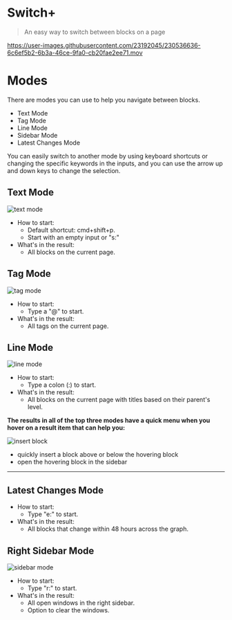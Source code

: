 # Switch+

> An easy way to switch between blocks on a page


https://user-images.githubusercontent.com/23192045/230536636-6c6ef5b2-6b3a-46ce-9fa0-cb20fae2ee71.mov


# Modes


There are modes you can use to help you navigate between blocks.

- Text Mode
- Tag Mode
- Line Mode
- Sidebar Mode
- Latest Changes Mode

You can easily switch to another mode by using keyboard shortcuts or changing the specific keywords in the inputs, and you can use the arrow up and down keys to change the selection.

## Text Mode

![text mode](https://user-images.githubusercontent.com/23192045/222134957-5fe1c182-0480-4398-b6e9-7428caf4481a.gif)

- How to start:
  - Default shortcut: cmd+shift+p.
  - Start with an empty input or "s:"
- What's in the result:
  - All blocks on the current page.

## Tag Mode

![tag mode](https://user-images.githubusercontent.com/23192045/222135084-ad94bb74-411d-4146-8335-bbd2fabc7192.gif)


- How to start:
  - Type a "@" to start.
- What's in the result:
  - All tags on the current page.

## Line Mode

![line mode](https://user-images.githubusercontent.com/23192045/222135121-52e437d8-eb86-42bb-903a-ffb24d7a194a.gif)


- How to start:
  - Type a colon (:) to start.
- What's in the result:
  - All blocks on the current page with titles based on their parent's level.

**The results in all of the top three modes have a quick menu when you hover on a result item that can help you:**

![insert block](https://user-images.githubusercontent.com/23192045/222135663-fef4fb1a-c0cb-4869-a483-42b15fca91c8.gif)


- quickly insert a block above or below the hovering block
- open the hovering block in the sidebar

---

## Latest Changes Mode

- How to start:
  - Type "e:" to start.
- What's in the result:
  - All blocks that change within 48 hours across the graph.

## Right Sidebar Mode

![sidebar mode](https://user-images.githubusercontent.com/23192045/222135146-d975887d-d50c-4577-87d9-970f6441e480.gif)

- How to start:
  - Type "r:" to start.
- What's in the result:
  - All open windows in the right sidebar.
  - Option to clear the windows.

